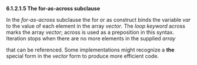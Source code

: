 **6.1.2.1.5 The for-as-across subclause** 

In the *for-as-across* subclause the for or as construct binds the variable *var* to the value of each element in the array *vector*. The *loop keyword* across marks the array *vector*; across is used as a preposition in this syntax. Iteration stops when there are no more elements in the supplied *array* 

that can be referenced. Some implementations might recognize a **the** special form in the *vector* form to produce more efficient code. 

